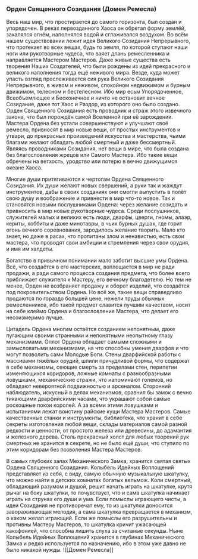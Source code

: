 ###  Орден Священного Созидания (Домен Ремесла)

Весь наш мир, что простирается до самого горизонта, был создан и упорядочен. В реках первозданного Хаоса он обретал форму землёй, закалялся огнём, наполнялся водой и сглаживался воздухом. Во всём нашем существовании лежит идея Великого Созидания Непрерывного, что протекает во всех вещах, будь то земля, по которой ступают наши ноги или рукотворные чудеса, что ваяет длань ремесленника и направляется Мастером Мастеров. Даже живые существа есть творения Наших Создателей, что были рождены из идей прекрасного и великого наполнения тогда ещё неживого мира. Везде, куда может упасть взгляд прослеживается сия рука Великого Созидания Непрерывного, в живом и неживом, спокойном недвижимом и бурным движимом, телесном и бестелесном. Ибо мир есьм Упорядоченное, Всеобъемлющее и Бесконечное и ничто не остановит вечное Созидание, даже тот Хаос и Раздор, из которого оно было создано. Орден Священного Созидания есть проводник и страж этого извечного закона, что был порождён самой Вселенной при её зарождении. Мастера Ордена без устали совершенствуют и улучшают своё ремесло, привносят в мир новые вещи, от простых инструментов и утвари, до прекрасных произведений искусства и мастерства, чьими благами желают обладать любой смертный и даже бессмертный. Являясь проводниками Созидания, нет вещи в мире, что была создана без благословления жрецов или Самого Мастера. Ибо такие вещи обречены на ветхость, уродство или потерю в вечно движущимся океане Хаоса.

Многие души притягиваются к чертогам Ордена Священного Созидания. Их души желают новых свершений, а руки так и жаждут инструментов, дабы в своих созданиях они смогли выпустить в полёт свою душу и воображение и привнести в мир что-то новое. Так и становятся новыми послушниками Ордена: через желание созидать и привносить в мир новые рукотворные чудеса. Среди послушников, служителей малых и великих есть люди, дварфы, цверги, гномы, алаэр, кериты, хоббиты и даже минотавры, в чьих бурных душах, где горит огонь вечного соревнования, зародилось желание творить. Мало кто знает, но даже в расах, что пропитаны злом и ненавистью, есть свои мастера, что проводят свои амбиции и стремления через свои орудия, и имя им халдеты.

Богатство в привычном понимании мало заботит высшие умы Ордена. Всё, что создаётся в его мастерских, воплощается в мир не ради продажи, а ради самого процесса создания предмета, что более всего приближает служителя к Мастеру, его вечному благодетелю. Но тем не менее, Орден не возбраняет продажу и оборот изделий, что создаётся под покровительством Ордена. Но всё же, такие вещи справедливо продаются по гораздо большей цене, нежели труды обычных ремесленников, ибо такой предмет славится лучшим качеством, носит на себе клеймо Ордена и благословление Мастера, что делает его несоизмеримо лучше.

Цитадель Ордена многим остаётся созданием непонятным, даже пугающим своими странными и непонятными неопытному глазу механизмами. Оплот Ордена обладает самыми сложными и замысловатыми механизмами, на что способны умения дварфов и что могут позволить сами Молодые Боги. Стены дварфийской работы с массивами тяжёлых орудий, шпили причудливой формы, что содержат в себе механизмы, сеющие смерть за пределами стен, перипетии изменяющихся коридоров, ложные комнаты с разнообразными ловушками, механические стражи, что напоминают големов, но обладают невероятной подвижностью и арсеналом. Сторонний наблюдатель, искусный в делах механизмов, сравнил бы замок с вечно тикающими дварфийскими часами, что украшают собой самые роскошные покои королей. А за всеми этими ловушками и испытаниями лежат воистину райские кущи Мастера Мастеров. Самые качественные станки и инструменты, библиотека, что хранит в себе секреты изготовления любой вещи, склады материалов самой разной редкости и ценности, от простого железа или древесины, до адамантия и железного дерева. Столь прекрасный холст для любых творений рук смертных не хранится в секрете, но не было ещё души, что ступило по этим коридорам без позволения Мастера Мастеров.

В самых глубоких залах Механического Замка, хранится святая святых Ордена Священного Созидания. Колыбель Идейных Воплощений представляет из себя, с виду, самую обычную музыкальную шкатулку, что можно найти в детских комнатах богатых вельмож. Коли смертный, обладающий разумом и душой, решит начать играть на шкатулке, крутя рычаг на боку шкатулки, то почувствует, что и сама шкатулка начинает играть на струнах его души и ума. Если помыслы играющего чисты, а идеи Созидания не противоречат ему, то из шкатулки доносится завораживающая мелодия, а сама шкатулка превращается в механизм, о каком желал играющий. Если же помыслы его разрушительны и противны Мастеру Мастеров, то шкатулка кричит ужасающей какофонией, что способна лишить слуха за считаные секунды. Ныне Колыбель Идейных Воплощений хранится в глубинах Механического Замка и редко используется по назначению, ибо в этом уже давно не было никакой нужды.
![[Домен Ремесла]]